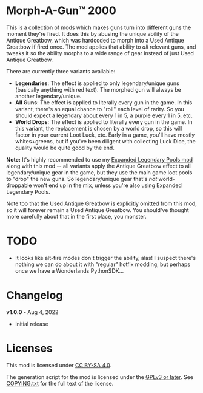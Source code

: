 Morph-A-Gun™ 2000
=================

This is a collection of mods which makes guns turn into different guns the
moment they're fired.  It does this by abusing the unique ability of the Antique
Greatbow, which was hardcoded to morph into a Used Antique Greatbow if fired
once.  The mod applies that ability to *all* relevant guns, and tweaks it so
the ability morphs to a wide range of gear instead of just Used Antique Greatbow.

There are currently three variants available:

 - **Legendaries**: The effect is applied to only legendary/unique guns
   (basically anything with red text).  The morphed gun will always be another
   legendary/unique.
 - **All Guns**: The effect is applied to literally every gun in the game.  In
   this variant, there's an equal chance to "roll" each level of rarity.  So
   you should expect a legendary about every 1 in 5, a purple every 1 in 5, etc.
 - **World Drops**: The effect is applied to literally every gun in the game.
   In this variant, the replacement is chosen by a world drop, so this will
   factor in your current Loot Luck, etc.  Early in a game, you'll have mostly
   whites+greens, but if you've been diligent with collecting Luck Dice, the
   quality would be quite good by the end.

**Note:** It's highly recommended to use my [Expanded Legendary Pools mod](https://github.com/BLCM/wlmods/wiki/Expanded%20Legendary%20Pools)
along with this mod -- all variants apply the Antique Greatbow effect to all
legendary/unique gear in the game, but they use the main game loot pools to
"drop" the new guns.  So legendary/unique gear that's *not* world-droppable
won't end up in the mix, unless you're also using Expanded Legendary Pools.

Note too that the Used Antique Greatbow is explicitly omitted from this mod,
so it will forever remain a Used Antique Greatbow.  You should've thought more
carefully about that in the first place, you monster.

TODO
====

* It looks like alt-fire modes don't trigger the ability, alas!  I suspect
  there's nothing we can do about it with "regular" hotfix modding, but
  perhaps once we have a Wonderlands PythonSDK...

Changelog
=========

**v1.0.0** - Aug 4, 2022
 * Initial release
 
Licenses
========

This mod is licensed under [CC BY-SA 4.0](https://creativecommons.org/licenses/by-sa/4.0/).

The generation script for the mod is licensed under the
[GPLv3 or later](https://www.gnu.org/licenses/quick-guide-gplv3.html).
See [COPYING.txt](../../COPYING.txt) for the full text of the license.

